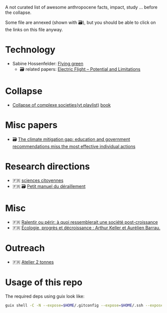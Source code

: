 A not curated list of awesome anthropocene facts, impact, study ... before the
collapse.

Some file are annexed (shown with 🗃️), but you should be able to click on the links on this file anyway.

# Technology

- Sabine Hossenfelder: [Flying green](http://backreaction.blogspot.com/2022/10/can-we-make-flying-green.html)
    + 🗃️ related papers: [Electric Flight – Potential and Limitations](https://www.mh-aerotools.de/company/paper_14/MP-AVT-209-09.pdf)

# Collapse

- [Collapse of complexe societies(yt playlist)](https://www.youtube.com/watch?v=ddmQhIiVM48&list=PL7D613ABAE66E3452) [book](https://archive.org/details/TheCollapseOfComplexSocieties)

# Misc papers

- ️🗃️ [The climate mitigation gap: education and government recommendations miss the most effective individual actions](https://iopscience.iop.org/article/10.1088/1748-9326/aa7541/pdf)

# Research directions

- 🇫🇷 [sciences citoyennes](https://sciencescitoyennes.org/)
- 🇫🇷 🗃️ [Petit manuel du déraillement](http://polaris.imag.fr/romain.couillet/docs/articles/TS_diplomatie.pdf)

# Misc

- 🇫🇷 [Ralentir ou périr: à quoi ressemblerait une société post-croissance](https://www.youtube.com/watch?v=bcSvhhOOiug)
- 🇫🇷 [Écologie, progrès et décroissance : Arthur Keller et Aurélien Barrau.](https://www.youtube.com/watch?v=EYGvfGyqDDY)


# Outreach

- 🇫🇷 [Atelier 2 tonnes](https://www.2tonnes.org/)


# Usage of this repo

The required deps using guix look like:
```bash
guix shell -C -N --expose=$HOME/.gitconfig --expose=$HOME/.ssh --expose=/etc/ssl/certs --expose=/etc/protocols coreutils git git-annex vim nss-certs openssl openssh-sans-x
```